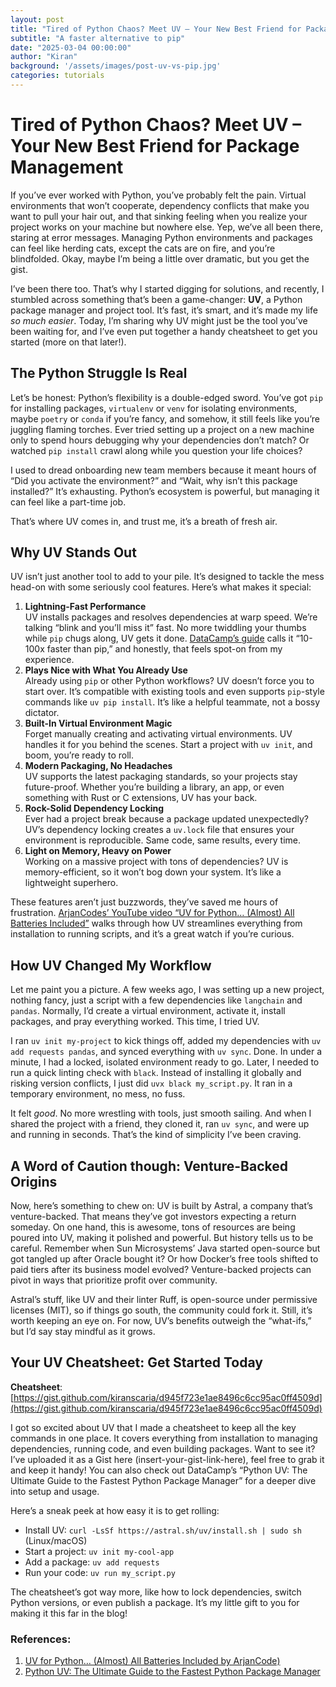 ```yaml
---
layout: post
title: "Tired of Python Chaos? Meet UV – Your New Best Friend for Package Management"
subtitle: "A faster alternative to pip"
date: "2025-03-04 00:00:00"  
author: "Kiran"
background: '/assets/images/post-uv-vs-pip.jpg'
categories: tutorials
---
```


# Tired of Python Chaos? Meet UV – Your New Best Friend for Package Management

If you’ve ever worked with Python, you’ve probably felt the pain. Virtual environments that won’t cooperate, dependency conflicts that make you want to pull your hair out, and that sinking feeling when you realize your project works on your machine but nowhere else. Yep, we’ve all been there, staring at error messages. Managing Python environments and packages can feel like herding cats, except the cats are on fire, and you’re blindfolded. Okay, maybe I’m being a little over dramatic, but you get the gist.

I’ve been there too. That’s why I started digging for solutions, and recently, I stumbled across something that’s been a game-changer: **UV**, a Python package manager and project tool. It’s fast, it’s smart, and it’s made my life *so much easier*. Today, I’m sharing why UV might just be the tool you’ve been waiting for, and I’ve even put together a handy cheatsheet to get you started (more on that later\!).

## The Python Struggle Is Real

Let’s be honest: Python’s flexibility is a double-edged sword. You’ve got `pip` for installing packages, `virtualenv` or `venv` for isolating environments, maybe `poetry` or `conda` if you’re fancy, and somehow, it still feels like you’re juggling flaming torches. Ever tried setting up a project on a new machine only to spend hours debugging why your dependencies don’t match? Or watched `pip install` crawl along while you question your life choices?

I used to dread onboarding new team members because it meant hours of “Did you activate the environment?” and “Wait, why isn’t this package installed?” It’s exhausting. Python’s ecosystem is powerful, but managing it can feel like a part-time job.

That’s where UV comes in, and trust me, it’s a breath of fresh air.

## Why UV Stands Out

UV isn’t just another tool to add to your pile. It’s designed to tackle the mess head-on with some seriously cool features. Here’s what makes it special:

1. **Lightning-Fast Performance**  
   UV installs packages and resolves dependencies at warp speed. We’re talking “blink and you’ll miss it” fast. No more twiddling your thumbs while `pip` chugs along, UV gets it done. [DataCamp’s guide](https://www.datacamp.com/tutorial/python-uv) calls it “10-100x faster than pip,” and honestly, that feels spot-on from my experience.  
2. **Plays Nice with What You Already Use**  
   Already using `pip` or other Python workflows? UV doesn’t force you to start over. It’s compatible with existing tools and even supports `pip`\-style commands like `uv pip install`. It’s like a helpful teammate, not a bossy dictator.  
3. **Built-In Virtual Environment Magic**  
   Forget manually creating and activating virtual environments. UV handles it for you behind the scenes. Start a project with `uv init`, and boom, you’re ready to roll.  
4. **Modern Packaging, No Headaches**  
   UV supports the latest packaging standards, so your projects stay future-proof. Whether you’re building a library, an app, or even something with Rust or C extensions, UV has your back.  
5. **Rock-Solid Dependency Locking**  
   Ever had a project break because a package updated unexpectedly? UV’s dependency locking creates a `uv.lock` file that ensures your environment is reproducible. Same code, same results, every time.  
6. **Light on Memory, Heavy on Power**  
   Working on a massive project with tons of dependencies? UV is memory-efficient, so it won’t bog down your system. It’s like a lightweight superhero.

These features aren’t just buzzwords, they’ve saved me hours of frustration. [ArjanCodes’ YouTube video “UV for Python… (Almost) All Batteries Included”](https://www.youtube.com/watch?v=qh98qOND6MI&t=4s) walks through how UV streamlines everything from installation to running scripts, and it’s a great watch if you’re curious.

## How UV Changed My Workflow

Let me paint you a picture. A few weeks ago, I was setting up a new project, nothing fancy, just a script with a few dependencies like `langchain` and `pandas`. Normally, I’d create a virtual environment, activate it, install packages, and pray everything worked. This time, I tried UV.

I ran `uv init my-project` to kick things off, added my dependencies with `uv add requests pandas`, and synced everything with `uv sync`. Done. In under a minute, I had a locked, isolated environment ready to go. Later, I needed to run a quick linting check with `black`. Instead of installing it globally and risking version conflicts, I just did `uvx black my_script.py`. It ran in a temporary environment, no mess, no fuss.

It felt *good*. No more wrestling with tools, just smooth sailing. And when I shared the project with a friend, they cloned it, ran `uv sync`, and were up and running in seconds. That’s the kind of simplicity I’ve been craving.

## A Word of Caution though: Venture-Backed Origins

Now, here’s something to chew on: UV is built by Astral, a company that’s venture-backed. That means they’ve got investors expecting a return someday. On one hand, this is awesome, tons of resources are being poured into UV, making it polished and powerful. But history tells us to be careful. Remember when Sun Microsystems’ Java started open-source but got tangled up after Oracle bought it? Or how Docker’s free tools shifted to paid tiers after its business model evolved? Venture-backed projects can pivot in ways that prioritize profit over community.

Astral’s stuff, like UV and their linter Ruff, is open-source under permissive licenses (MIT), so if things go south, the community could fork it. Still, it’s worth keeping an eye on. For now, UV’s benefits outweigh the “what-ifs,” but I’d say stay mindful as it grows.

## Your UV Cheatsheet: Get Started Today

**Cheatsheet**: [https://gist.github.com/kiranscaria/d945f723e1ae8496c6cc95ac0ff4509d](https://gist.github.com/kiranscaria/d945f723e1ae8496c6cc95ac0ff4509d) 

I got so excited about UV that I made a cheatsheet to keep all the key commands in one place. It covers everything from installation to managing dependencies, running code, and even building packages. Want to see it? I’ve uploaded it as a Gist here (insert-your-gist-link-here), feel free to grab it and keep it handy\! You can also check out DataCamp’s “Python UV: The Ultimate Guide to the Fastest Python Package Manager” for a deeper dive into setup and usage.

Here’s a sneak peek at how easy it is to get rolling:

* Install UV: `curl -LsSf https://astral.sh/uv/install.sh | sudo sh` (Linux/macOS)  
* Start a project: `uv init my-cool-app`  
* Add a package: `uv add requests`  
* Run your code: `uv run my_script.py`

The cheatsheet’s got way more, like how to lock dependencies, switch Python versions, or even publish a package. It’s my little gift to you for making it this far in the blog\!

### References:

1. [UV for Python… (Almost) All Batteries Included by ArjanCode)](https://www.youtube.com/watch?v=qh98qOND6MI&t=4s)  
2. [Python UV: The Ultimate Guide to the Fastest Python Package Manager](https://www.datacamp.com/tutorial/python-uv)